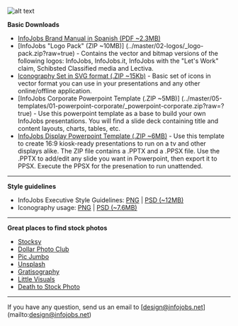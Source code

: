 ![alt text](../master/03-onepage-style-guidelines/01-headers/01-github-header.png)

**Basic Downloads**
* [InfoJobs Brand Manual in Spanish (PDF ~2.3MB)](../master/01-brand-manual/01-brand-manual.pdf?raw=true)
* [InfoJobs "Logo Pack" (ZIP ~10MB)] (../master/02-logos/_logo-pack.zip?raw=true) - Contains the vector and bitmap versions of the following logos: InfoJobs, InfoJobs.it, InfoJobs with the "Let's Work" claim,  Schibsted Classified media and Lectiva.
* [Iconography Set in SVG format (.ZIP ~15Kb)](../master/06-icons/ij-icons-basic-svg.zip?raw=true) - Basic set of icons in vector format you can use in your presentations and any other online/offline application.
* [InfoJobs Corporate Powerpoint Template (.ZIP ~5MB)] (../master/05-templates/01-powerpoint-corporate/_powerpoint-corporate.zip?raw=?true) - Use this powerpoint template as a base to build your own InfoJobs presentations. You will find a slide deck containing title and content layouts, charts, tables, etc. 
* [InfoJobs Display Powerpoint Template (.ZIP ~6MB)](../master/05-templates/02-powerpoint-display/_powerpoint-display.zip?raw=?true) - Use this template to create 16:9 kiosk-ready presentations to run on a tv and other displays alike. The ZIP file contains a .PPTX and a .PPSX file. Use the .PPTX to add/edit any slide you want in Powerpoint, then export it to PPSX. Execute the PPSX for the presenation to run unattended. 

***

**Style guidelines**
* InfoJobs Executive Style Guidelines: [PNG](../master/03-onepage-style-guidelines/01-UI-style-guidelines-IJ-executive.png?raw=true) | [PSD (~12MB)](../master/03-onepage-style-guidelines/01-UI-style-guidelines-IJ-executive.psd) 
* Iconography usage: [PNG](../master/03-onepage-style-guidelines/01-iconography-guidelines.png?raw=true) | [PSD (~7.6MB)](../master/03-onepage-style-guidelines/01-iconography-guidelines.psd)

***

**Great places to find stock photos**
* [Stocksy](http://www.stocksy.com/)
* [Dollar Photo Club](http://es.dollarphotoclub.com/)
* [Pic Jumbo](http://picjumbo.com/)
* [Unsplash](https://unsplash.com/)
* [Gratisography](http://www.gratisography.com/)
* [Little Visuals](http://littlevisuals.co/)
* [Death to Stock Photo](http://join.deathtothestockphoto.com/)

***

If you have any question, send us an email to [design@infojobs.net] (mailto:design@infojobs.net)


